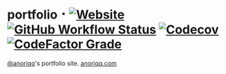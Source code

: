 # portfolio ･ [![Website](https://img.shields.io/website?down_message=down&label=anoriqq.com&style=flat-square&up_message=up&url=https%3A%2F%2Fwww.anoriqq.com)](https://www.anoriqq.com) [![GitHub Workflow Status](https://img.shields.io/github/workflow/status/anoriqq/portfolio/CI?label=CI&style=flat-square)](https://github.com/anoriqq/portfolio/actions) [![Codecov](https://img.shields.io/codecov/c/github/anoriqq/portfolio?logo=a&style=flat-square)](https://codecov.io/gh/anoriqq/portfolio) [![CodeFactor Grade](https://img.shields.io/codefactor/grade/github/anoriqq/portfolio?style=flat-square)](https://www.codefactor.io/repository/github/anoriqq/portfolio)

[@anoriqq](https://github.com/anoriqq)'s portfolio site. [anoriqq.com](https://www.anoriqq.com)
